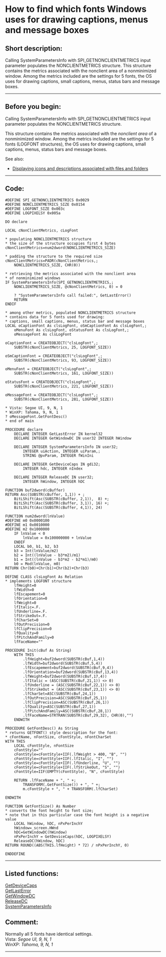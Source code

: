 <link rel="stylesheet" type="text/css" href="../css/win32api.css">  
<link rel="stylesheet" href="https://cdnjs.cloudflare.com/ajax/libs/font-awesome/4.7.0/css/font-awesome.min.css">

# How to find which fonts Windows uses for drawing captions, menus and message boxes

## Short description:
Calling SystemParametersInfo with SPI_GETNONCLIENTMETRICS input parameter populates the NONCLIENTMETRICS structure. This structure contains the metrics associated with the nonclient area of a nonminimized window. Among the metrics included are the settings for 5 fonts, the OS uses for drawing captions, small captions, menus, status bars and message boxes.  
***  


## Before you begin:
Calling SystemParametersInfo with SPI_GETNONCLIENTMETRICS input parameter populates the NONCLIENTMETRICS structure.  

This structure contains the metrics associated with the *nonclient area* of a nonminimized window. Among the metrics included are the settings for 5 fonts (LOGFONT structures), the OS uses for drawing captions, small captions, menus, status bars and message boxes.  

See also:

* [Displaying icons and descriptions associated with files and folders](sample_530.md)  
  
***  


## Code:
```foxpro  
#DEFINE SPI_GETNONCLIENTMETRICS 0x0029
#DEFINE NONCLIENTMETRICS_SIZE 0x0154
#DEFINE LOGFONT_SIZE 0x003c
#DEFINE LOGPIXELSY 0x005a

DO declare

LOCAL cNonClientMetrics, cLogFont

* populating NONCLIENTMETRICS structure
* the size of the structure occupies first 4 bytes
cNonClientMetrics=num2dword(NONCLIENTMETRICS_SIZE)

* padding the structure to the required size
cNonClientMetrics=PADR(cNonClientMetrics,;
	NONCLIENTMETRICS_SIZE, CHR(0))

* retrieving the metrics associated with the nonclient area
* of nonminimized windows
IF SystemParametersInfo(SPI_GETNONCLIENTMETRICS,;
	NONCLIENTMETRICS_SIZE, @cNonClientMetrics, 0) = 0

	? "SystemParametersInfo call failed:", GetLastError()
	RETURN
ENDIF

* among other metrics, populated NONCLIENTMETRICS structure
* contains data for 5 fonts used for drawing:
* captions, small captions, menus, status bar and message boxes
LOCAL oCaptionFont As clsLogFont, oSmCaptionFont As clsLogFont,;
	oMenuFont As clsLogFont, oStatusFont As clsLogFont,;
	oMessageFont As clsLogFont

oCaptionFont = CREATEOBJECT("clsLogFont",;
	SUBSTR(cNonClientMetrics, 25, LOGFONT_SIZE))

oSmCaptionFont = CREATEOBJECT("clsLogFont",;
	SUBSTR(cNonClientMetrics, 93, LOGFONT_SIZE))

oMenuFont = CREATEOBJECT("clsLogFont",;
	SUBSTR(cNonClientMetrics, 161, LOGFONT_SIZE))

oStatusFont = CREATEOBJECT("clsLogFont",;
	SUBSTR(cNonClientMetrics, 221, LOGFONT_SIZE))

oMessageFont = CREATEOBJECT("clsLogFont",;
	SUBSTR(cNonClientMetrics, 281, LOGFONT_SIZE))

* Vista: Segoe UI, 9, N, 1
* WinXP: Tahoma, 9, N, 1
? oMessageFont.GetFontDesc()
* end of main

PROCEDURE declare
	DECLARE INTEGER GetLastError IN kernel32
	DECLARE INTEGER GetWindowDC IN user32 INTEGER hWindow

	DECLARE INTEGER SystemParametersInfo IN user32;
		INTEGER uiAction, INTEGER uiParam,;
		STRING @pvParam, INTEGER fWinIni

	DECLARE INTEGER GetDeviceCaps IN gdi32;
		INTEGER hdc, INTEGER nIndex

	DECLARE INTEGER ReleaseDC IN user32;
		INTEGER hWindow, INTEGER hDC

FUNCTION buf2dword(cBuffer)
RETURN Asc(SUBSTR(cBuffer, 1,1)) + ;
	BitLShift(Asc(SUBSTR(cBuffer, 2,1)),  8) +;
	BitLShift(Asc(SUBSTR(cBuffer, 3,1)), 16) +;
	BitLShift(Asc(SUBSTR(cBuffer, 4,1)), 24)

FUNCTION num2dword(lnValue)
#DEFINE m0 0x0000100
#DEFINE m1 0x0010000
#DEFINE m2 0x1000000
	IF lnValue < 0
		lnValue = 0x100000000 + lnValue
	ENDIF
	LOCAL b0, b1, b2, b3
	b3 = Int(lnValue/m2)
	b2 = Int((lnValue - b3*m2)/m1)
	b1 = Int((lnValue - b3*m2 - b2*m1)/m0)
	b0 = Mod(lnValue, m0)
RETURN Chr(b0)+Chr(b1)+Chr(b2)+Chr(b3)

DEFINE CLASS clsLogFont As Relation
* implements LOGFONT structure
	lfHeight=0
	lfWidth=0
	lfEscapement=0
	lfOrientation=0
	lfWeight=0
	lfItalic=.F.
	lfUnderline=.F.
	lfStrikeOut=.F.
	lfCharSet=0
	lfOutPrecision=0
	lfClipPrecision=0
	lfQuality=0
	lfPitchAndFamily=0
	lfFaceName=""

PROCEDURE Init(cBuf As String)
	WITH THIS
		.lfHeight=buf2dword(SUBSTR(cBuf,1,4))
		.lfWidth=buf2dword(SUBSTR(cBuf,5,4))
		.lfEscapement=buf2dword(SUBSTR(cBuf,9,4))
		.lfOrientation=buf2dword(SUBSTR(cBuf,13,4))
		.lfWeight=buf2dword(SUBSTR(cBuf,17,4))
		.lfItalic = (ASC(SUBSTR(cBuf,21,1)) <> 0)
		.lfUnderline = (ASC(SUBSTR(cBuf,22,1)) <> 0)
		.lfStrikeOut = (ASC(SUBSTR(cBuf,23,1)) <> 0)
		.lfCharSet=ASC(SUBSTR(cBuf,24,1))
		.lfOutPrecision=ASC(SUBSTR(cBuf,25,1))
		.lfClipPrecision=ASC(SUBSTR(cBuf,26,1))
		.lfQuality=ASC(SUBSTR(cBuf,27,1))
		.lfPitchAndFamily=ASC(SUBSTR(cBuf,28,1))
		.lfFaceName=STRTRAN(SUBSTR(cBuf,29,32), CHR(0),"")
	ENDWITH

PROCEDURE GetFontDesc() As String
* returns GETFONT() style description for the font:
* cFontName, nFontSize, cFontStyle, nFontCharSet
WITH THIS
	LOCAL cFontStyle, nFontSize
	cFontStyle=""
	cFontStyle=cFontStyle+IIF(.lfWeight > 400, "B", "")
	cFontStyle=cFontStyle+IIF(.lfItalic, "I", "")
	cFontStyle=cFontStyle+IIF(.lfUnderline, "U", "")
	cFontStyle=cFontStyle+IIF(.lfStrikeOut, "S", "")
	cFontStyle=IIF(EMPTY(cFontStyle), "N", cFontStyle)

	RETURN .lfFaceName + ", " +;
		TRANSFORM(.GetFontSize()) + ", " +;
		m.cFontStyle + ", " + TRANSFORM(.lfCharSet)
		
ENDWITH

FUNCTION GetFontSize() As Number
* converts the font height to font size;
* note that in this particular case the font height is a negative value
	LOCAL hWindow, hDC, nPxPerInchY
	hWindow=_screen.HWnd
	hDC=GetWindowDC(hWindow)
	nPxPerInchY = GetDeviceCaps(hDC, LOGPIXELSY)
	ReleaseDC(hWindow, hDC)
RETURN ROUND((ABS(THIS.lfHeight) * 72) / nPxPerInchY, 0)

ENDDEFINE  
```  
***  


## Listed functions:
[GetDeviceCaps](../libraries/gdi32/GetDeviceCaps.md)  
[GetLastError](../libraries/kernel32/GetLastError.md)  
[GetWindowDC](../libraries/user32/GetWindowDC.md)  
[ReleaseDC](../libraries/user32/ReleaseDC.md)  
[SystemParametersInfo](../libraries/user32/SystemParametersInfo.md)  

## Comment:
Normally all 5 fonts have identical settings.  
Vista: *Segoe UI, 9, N, 1*  
WinXP: *Tahoma, 9, N, 1*  
  
***  

